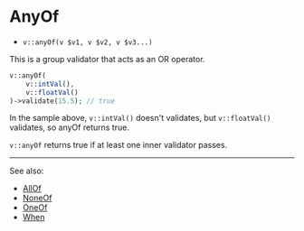 # AnyOf

- `v::anyOf(v $v1, v $v2, v $v3...)`

This is a group validator that acts as an OR operator.

```php
v::anyOf(
    v::intVal(),
    v::floatVal()
)->validate(15.5); // true
```

In the sample above, `v::intVal()` doesn't validates, but
`v::floatVal()` validates, so anyOf returns true.

`v::anyOf` returns true if at least one inner validator
passes.

***
See also:

  * [AllOf](AllOf.md)
  * [NoneOf](NoneOf.md)
  * [OneOf](OneOf.md)
  * [When](When.md)
